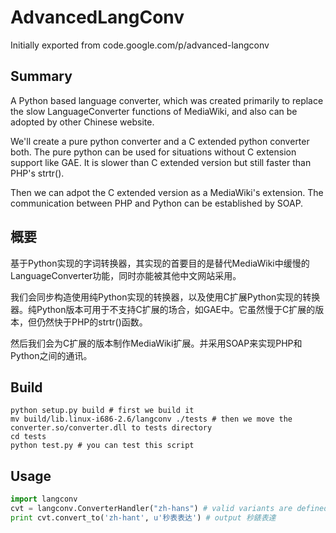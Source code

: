 # AdvancedLangConv

Initially exported from code.google.com/p/advanced-langconv

## Summary
A Python based language converter, which was created primarily to replace the slow LanguageConverter functions of MediaWiki, and also can be adopted by other Chinese website.

We'll create a pure python converter and a C extended python converter both. The pure python can be used for situations without C extension support like GAE. It is slower than C extended version but still faster than PHP's strtr().

Then we can adpot the C extended version as a MediaWiki's extension. The communication between PHP and Python can be established by SOAP.

## 概要
基于Python实现的字词转换器，其实现的首要目的是替代MediaWiki中缓慢的LanguageConverter功能，同时亦能被其他中文网站采用。

我们会同步构造使用纯Python实现的转换器，以及使用C扩展Python实现的转换器。纯Python版本可用于不支持C扩展的场合，如GAE中。它虽然慢于C扩展的版本，但仍然快于PHP的strtr()函数。

然后我们会为C扩展的版本制作MediaWiki扩展。并采用SOAP来实现PHP和Python之间的通讯。

## Build

    python setup.py build # first we build it
    mv build/lib.linux-i686-2.6/langconv ./tests # then we move the converter.so/converter.dll to tests directory
    cd tests
    python test.py # you can test this script

## Usage
```python
import langconv
cvt = langconv.ConverterHandler("zh-hans") # valid variants are defined in settings.py
print cvt.convert_to('zh-hant', u'秒表表达') # output 秒錶表達
```

